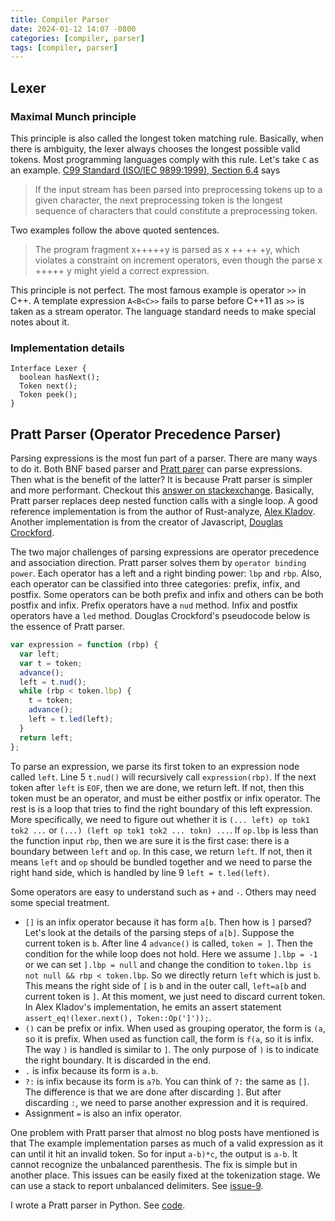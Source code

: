 ```yaml
---
title: Compiler Parser
date: 2024-01-12 14:07 -0800
categories: [compiler, parser]
tags: [compiler, parser]
---
```


## Lexer

### Maximal Munch principle

This principle is also called the longest token matching rule. Basically, when
there is ambiguity, the lexer always chooses the longest possible valid tokens.
Most programming languages comply with this rule. Let's take `C` as an example.
[C99 Standard (ISO/IEC 9899:1999), Section 6.4](https://www.open-std.org/jtc1/sc22/wg14/www/docs/n1256.pdf)
says

> If the input stream has been parsed into preprocessing tokens up to a given
> character, the next preprocessing token is the longest sequence of characters
> that could constitute a preprocessing token.

Two examples follow the above quoted sentences.

> The program fragment x+++++y is parsed as x ++ ++ +y, which violates a
> constraint on increment operators, even though the parse x +++++ y might
> yield a correct expression.

This principle is not perfect. The most famous example is operator `>>` in C++.
A template expression `A<B<C>>` fails to parse before C++11 as `>>` is taken as
a stream operator. The language standard needs to make special notes about it.

### Implementation details

```
Interface Lexer {
  boolean hasNext();
  Token next();
  Token peek();
}
```

## Pratt Parser (Operator Precedence Parser)

Parsing expressions is the most fun part of a parser. There are many ways to do
it. Both BNF based parser and
[Pratt parer](https://en.wikipedia.org/wiki/Operator-precedence_parser) can
parse expressions. Then what is the benefit of the latter? It is because Pratt
parser is simpler and more performant. Checkout this
[answer on stackexchange](https://langdev.stackexchange.com/a/3275/6860).
Basically, Pratt parser replaces deep nested function calls with a single loop.
A good reference implementation is from the author of Rust-analyze,
[Alex Kladov](https://matklad.github.io/2020/04/13/simple-but-powerful-pratt-parsing.html).
Another implementation is from the creator of Javascript,
[Douglas Crockford](https://www.crockford.com/javascript/tdop/tdop.html).

The two major challenges of parsing expressions are operator precedence and
association direction. Pratt parser solves them by `operator binding power`.
Each operator has a left and a right binding power: `lbp` and `rbp`. Also, each
operator can be classified into three categories: prefix, infix, and postfix.
Some operators can be both prefix and infix and others can be both postfix and
infix. Prefix operators have a `nud` method. Infix and postfix operators have a
`led` method. Douglas Crockford's pseudocode below is the essence of Pratt
parser.

```js
var expression = function (rbp) {
  var left;
  var t = token;
  advance();
  left = t.nud();
  while (rbp < token.lbp) {
    t = token;
    advance();
    left = t.led(left);
  }
  return left;
};
```

To parse an expression, we parse its first token to an expression node called
`left`. Line 5 `t.nud()` will recursively call `expression(rbp)`. If the next
token after `left` is `EOF`, then we are done, we return left. If not, then
this token must be an operator, and must be either postfix or infix operator.
The rest is is a loop that tries to find the right boundary of this left
expression. More specifically, we need to figure out whether it is
`(... left) op tok1 tok2 ...` or `(...) (left op tok1 tok2 ... tokn) ...`. If
`op.lbp` is less than the function input `rbp`, then we are sure it is the
first case: there is a boundary between `left` and `op`. In this case, we
return `left`. If not, then it means `left` and `op` should be bundled together
and we need to parse the right hand side, which is handled by line 9
`left = t.led(left)`.

Some operators are easy to understand such as `+` and `-`. Others may need some
special treatment.

- `[]` is an infix operator because it has form `a[b`. Then how is `]` parsed?
  Let's look at the details of the parsing steps of `a[b]`. Suppose the current
  token is `b`. After line 4 `advance()` is called, `token = ]`. Then the
  condition for the while loop does not hold. Here we assume `].lbp = -1` or we
  can set `].lbp = null` and change the condition to
  `token.lbp is not null && rbp < token.lbp`. So we directly return `left`
  which is just `b`. This means the right side of `[` is `b` and in the outer
  call, `left=a[b` and current token is `]`. At this moment, we just need to
  discard current token. In Alex Kladov's implementation, he emits an assert
  statement `assert_eq!(lexer.next(), Token::Op(']'));`.
- `()` can be prefix or infix. When used as grouping operator, the form is
  `(a`, so it is prefix. When used as function call, the form is `f(a`, so it
  is infix. The way `)` is handled is similar to `]`. The only purpose of `)`
  is to indicate the right boundary. It is discarded in the end.
- `.` is infix because its form is `a.b`.
- `?:` is infix because its form is `a?b`. You can think of `?:` the same as
  `[]`. The difference is that we are done after discarding `]`. But after
  discarding `:`, we need to parse another expression and it is required.
- Assignment `=` is also an infix operator.

One problem with Pratt parser that almost no blog posts have mentioned is that
The example implementation parses as much of a valid expression as it can until
it hit an invalid token. So for input `a-b)*c`, the output is `a-b`. It cannot
recognize the unbalanced parenthesis. The fix is simple but in another place.
This issues can be easily fixed at the tokenization stage. We can use a stack
to report unbalanced delimiters. See
[issue-9](https://github.com/matklad/minipratt/issues/9).

I wrote a Pratt parser in Python. See
[code](https://github.com/dingxiong/codebox/tree/main/pratt-parser).
